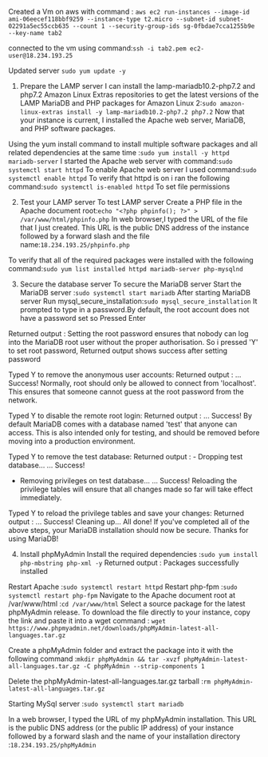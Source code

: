 Created a Vm on aws with command : `aws ec2 run-instances --image-id ami-06eecef118bbf9259 --instance-type t2.micro --subnet-id subnet-02291a5ec55ccb635 --count 1 --security-group-ids sg-0fbdae7cca1255b9e --key-name tab2`

connected to the vm using command:`ssh -i tab2.pem ec2-user@18.234.193.25`

Updated server `sudo yum update -y`
1. Prepare the LAMP server
I can install the lamp-mariadb10.2-php7.2 and php7.2 Amazon Linux Extras repositories to get the latest versions of the LAMP MariaDB and PHP packages for Amazon Linux 2:`sudo amazon-linux-extras install -y lamp-mariadb10.2-php7.2 php7.2`
Now that your instance is current, I installed the Apache web server, MariaDB, and PHP software packages.

Using the yum install command to install multiple software packages and all related dependencies at the same time :`sudo yum install -y httpd mariadb-server`
I started the Apache web server with command:`sudo systemctl start httpd`
To enable Apache web server I used command:`sudo systemctl enable httpd`
To verify that httpd is on i ran the following command:`sudo systemctl is-enabled httpd`
To set file permissions


2. Test your LAMP server
 To test LAMP server
 Create a PHP file in the Apache document root:`echo "<?php phpinfo(); ?>" > /var/www/html/phpinfo.php`
 In  web browser,I typed the URL of the file that I just created. This URL is the public DNS address of the instance followed by a forward slash and the file name:`18.234.193.25/phpinfo.php`

 To verify that all of the required packages were installed with the following command:`sudo yum list installed httpd mariadb-server php-mysqlnd`

 3. Secure the database server
  To secure the MariaDB server
  Start the MariaDB server :`sudo systemctl start mariadb`
  After starting MariaDB server
  Run mysql_secure_installation:`sudo mysql_secure_installation`
  It prompted to type in a password.By default, the root account does not have a password set so Pressed Enter
  
  Returned output : Setting the root password ensures that nobody can log into the MariaDB
  root user without the proper authorisation. So i pressed 'Y' to set root password, Returned output shows success after setting password

  Typed Y to remove the anonymous user accounts: Returned output : ... Success!
  Normally, root should only be allowed to connect from 'localhost'.  This ensures that someone cannot guess at the root password from the network.

  Typed Y to disable the remote root login: Returned output :  ... Success! By default MariaDB comes with a database named 'test' that anyone can access.  This is also intended only for testing, and should be removed before moving into a production environment.

  Typed Y to remove the test database: Returned output :  - Dropping test database...
 ... Success!
 - Removing privileges on test database...
 ... Success! Reloading the privilege tables will ensure that all changes made so far will take effect immediately.

  Typed Y to reload the privilege tables and save your changes: Returned output : ... Success! Cleaning up... All done!  If you've completed all of the above steps, your MariaDB installation should now be secure. Thanks for using MariaDB!

  4. Install phpMyAdmin
   Install the required dependencies :`sudo yum install php-mbstring php-xml -y`
   Returned output : Packages successfully installed 

   Restart Apache :`sudo systemctl restart httpd`
   Restart php-fpm :`sudo systemctl restart php-fpm`
   Navigate to the Apache document root at /var/www/html :`cd /var/www/html`
Select a source package for the latest phpMyAdmin release. To download the file directly to your instance, copy the link and paste it into a wget command : `wget https://www.phpmyadmin.net/downloads/phpMyAdmin-latest-all-languages.tar.gz`

Create a phpMyAdmin folder and extract the package into it with the following command :`mkdir phpMyAdmin && tar -xvzf phpMyAdmin-latest-all-languages.tar.gz -C phpMyAdmin --strip-components 1`

Delete the phpMyAdmin-latest-all-languages.tar.gz tarball :`rm phpMyAdmin-latest-all-languages.tar.gz`

Starting MySql server :`sudo systemctl start mariadb`

In a web browser, I typed the URL of my phpMyAdmin installation. This URL is the public DNS address (or the public IP address) of your instance followed by a forward slash and the name of your installation directory :`18.234.193.25/phpMyAdmin`


